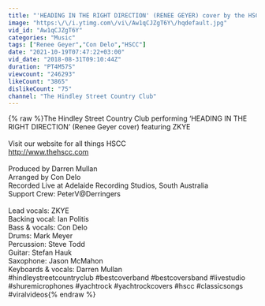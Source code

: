 ```yaml
---
title: "'HEADING IN THE RIGHT DIRECTION' (RENEE GEYER) cover by the HSCC"
image: "https:\/\/i.ytimg.com\/vi\/Aw1qCJZgT6Y\/hqdefault.jpg"
vid_id: "Aw1qCJZgT6Y"
categories: "Music"
tags: ["Renee Geyer","Con Delo","HSCC"]
date: "2021-10-19T07:47:22+03:00"
vid_date: "2018-08-31T09:10:44Z"
duration: "PT4M57S"
viewcount: "246293"
likeCount: "3865"
dislikeCount: "75"
channel: "The Hindley Street Country Club"
---
```

{% raw %}The Hindley Street Country Club performing ‘HEADING IN THE RIGHT DIRECTION’ (Renee Geyer cover) featuring ZKYE<br /><br />Visit our website for all things HSCC<br /><a rel="nofollow" target="blank" href="http://www.thehscc.com">http://www.thehscc.com</a><br /><br />Produced by Darren Mullan<br />Arranged by Con Delo<br />Recorded Live at Adelaide Recording Studios, South Australia<br />Support Crew: PeterV@Derringers<br /><br />Lead vocals: ZKYE<br />Backing vocal: Ian Politis<br />Bass &amp; vocals: Con Delo<br />Drums: Mark Meyer<br />Percussion: Steve Todd<br />Guitar: Stefan Hauk<br />Saxophone: Jason McMahon<br />Keyboards &amp; vocals: Darren Mullan<br />#hindleystreetcountryclub #bestcoverband #bestcoversband #livestudio #shuremicrophones #yachtrock #yachtrockcovers #hscc #classicsongs #viralvideos{% endraw %}
